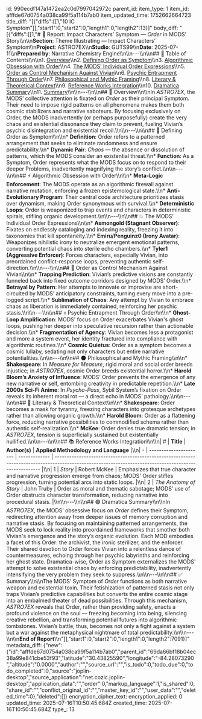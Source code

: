 id: 990ecdf147a1472ea2c0d7997042972c
parent_id: 
item_type: 1
item_id: afffde67d0754a038ca99f5a114b7ab0
item_updated_time: 1752662664723
title_diff: "[{\"diffs\":[[1,\"10 IC Symptom\"]],\"start1\":0,\"start2\":0,\"length1\":0,\"length2\":13}]"
body_diff: "[{\"diffs\":[[1,\"# 📘 Report: Impact Characters’ Symptom — *Order* in MODS’ Story\\\n\\\n**Section**: Theme Illustrating — Impact Characters’ Symptom\\\n**Project**: ASTRO7EX\\\n**Studio**: GUTS99\\\n**Date**: 2025-07-11\\\n**Prepared by**: Narrative Chemistry Engine\\\n\\\n---\\\n\\\n## 📓 Table of Contents\\\n\\\n1. [Overview](#overview)\\\n2. [Defining Order as Symptom](#defining-order-as-symptom)\\\n3. [Algorithmic Obsession with Order](#algorithmic-obsession-with-order)\\\n4. [The MODS’ Individual Order Expressions](#the-mods-individual-order-expressions)\\\n5. [Order as Control Mechanism Against Vivian](#order-as-control-mechanism-against-vivian)\\\n6. [Psychic Entrapment Through Order](#psychic-entrapment-through-order)\\\n7. [Philosophical and Mythic Framing](#philosophical-and-mythic-framing)\\\n8. [Literary & Theoretical Context](#literary--theoretical-context)\\\n9. [Reference Works Integration](#reference-works-integration)\\\n10. [Dramatica Summary](#dramatica-summary)\\\n11. [Summary](#summary)\\\n\\\n---\\\n\\\n## 🧠 Overview\\\n\\\nIn *ASTRO7EX*, the MODS’ collective attention is fixated on *Order* as their principal Symptom. Their need to impose rigid patterns on all phenomena makes them both cosmic stabilizers and narrative saboteurs. By focusing exclusively on Order, the MODS inadvertently (or perhaps purposefully) create the very chaos and existential dissonance they claim to prevent, fueling Vivian’s psychic disintegration and existential recoil.\\\n\\\n---\\\n\\\n## 🎯 Defining Order as Symptom\\\n\\\n* **Definition**: Order refers to a patterned arrangement that seeks to eliminate randomness and ensure predictability.\\\n* **Dynamic Pair**: *Chaos* — the absence or dissolution of patterns, which the MODS consider an existential threat.\\\n* **Function**: As a Symptom, Order represents what the MODS focus on to respond to their deeper Problems, inadvertently magnifying the story’s conflict.\\\n\\\n---\\\n\\\n## ⚡ Algorithmic Obsession with Order\\\n\\\n* **Meta-Logic Enforcement**: The MODS operate as an algorithmic firewall against narrative mutation, enforcing a frozen epistemological state.\\\n* **Anti-Evolutionary Program**: Their central code architecture prioritizes stasis over dynamism, making Order synonymous with survival.\\\n* **Deterministic Loops**: Order is weaponized to trap events and characters in deterministic spirals, stifling organic development.\\\n\\\n---\\\n\\\n## 💥 The MODS’ Individual Order Expressions\\\n\\\n* **Asmongold (Stagnant Observer)**: Fixates on endlessly cataloging and indexing reality, freezing it into taxonomies that kill spontaneity.\\\n* **Emiru/Penguinz0 (Irony Avatar)**: Weaponizes nihilistic irony to neutralize emergent emotional patterns, converting potential chaos into sterile echo chambers.\\\n* **Tyler1 (Aggressive Enforcer)**: Forces characters, especially Vivian, into preordained conflict-response loops, preventing authentic self-direction.\\\n\\\n---\\\n\\\n## 🔮 Order as Control Mechanism Against Vivian\\\n\\\n* **Trapping Prediction**: Vivian’s predictive visions are constantly funneled back into fixed outcome corridors designed by MODS’ Order.\\\n* **Betrayal by Pattern**: Her attempts to innovate or improvise are short-circuited by MODS’ anticipatory constraints, turning every move into a pre-logged script.\\\n* **Sublimation of Chaos**: Any attempt by Vivian to embrace chaos as liberation is immediately contained, reinforcing her psychic stasis.\\\n\\\n---\\\n\\\n## 💀 Psychic Entrapment Through Order\\\n\\\n* **Ghost-Loop Amplification**: MODS' focus on Order exacerbates Vivian's ghost loops, pushing her deeper into speculative recursion rather than actionable decision.\\\n* **Fragmentation of Agency**: Vivian becomes less a protagonist and more a system event, her identity fractured into compliance with algorithmic routines.\\\n* **Cosmic Quietus**: Order as a symptom becomes a cosmic lullaby, sedating not only characters but entire narrative potentialities.\\\n\\\n---\\\n\\\n## 🌑 Philosophical and Mythic Framing\\\n\\\n* **Shakespeare**: In *Measure for Measure*, rigid moral and social order breeds injustice; in *ASTRO7EX*, cosmic Order breeds existential horror.\\\n* **Harold Bloom’s Anxiety of Influence**: MODS’ Order prevents the emergence of any new narrative or self, entombing creativity in predictable repetition.\\\n* **Late 2000s Sci-Fi Anime**: In *Psycho-Pass*, Sybil System’s fixation on Order reveals its inherent moral rot — a direct echo in MODS’ pathology.\\\n\\\n---\\\n\\\n## 📖 Literary & Theoretical Context\\\n\\\n* **Shakespeare**: Order becomes a mask for tyranny, freezing characters into grotesque archetypes rather than allowing organic growth.\\\n* **Harold Bloom**: Order as a flattening force, reducing narrative possibilities to commodified schema rather than authentic self-realization.\\\n* **McKee**: Order denies true dramatic tension; in *ASTRO7EX*, tension is superficially sustained but existentially nullified.\\\n\\\n---\\\n\\\n## 📚 Reference Works Integration\\\n\\\n| # | **Title**              | **Author(s)** | **Applied Methodology and Language**                                                                                                                   |\\\n| - | ---------------------- | ------------- | ------------------------------------------------------------------------------------------------------------------------------------------------------ |\\\n| 1 | *Story*                | Robert McKee  | Emphasizes that true character and narrative progression emerge from chaos; MODS' Order stifles progression, turning potential arcs into static loops. |\\\n| 2 | *The Anatomy of Story* | John Truby    | Order as moral and thematic sabotage; MODS’ use of Order obstructs character transformation, reducing narrative into procedural stasis.                |\\\n\\\n---\\\n\\\n## 🟣 Dramatica Summary\\\n\\\nIn *ASTRO7EX*, the MODS’ obsessive focus on *Order* defines their Symptom, redirecting attention away from deeper issues of memory corruption and narrative stasis. By focusing on maintaining patterned arrangements, the MODS seek to lock reality into preordained frameworks that smother both Vivian's emergence and the story’s organic evolution. Each MOD embodies a facet of this Order: the archivist, the ironic sterilizer, and the enforcer. Their shared devotion to Order forces Vivian into a relentless dance of countermeasures, echoing through her psychic labyrinths and reinforcing her ghost state. Dramatica-wise, Order as Symptom externalizes the MODS' attempt to solve existential chaos by enforcing predictability, inadvertently intensifying the very problem they seek to suppress.\\\n\\\n---\\\n\\\n## ✅ Summary\\\n\\\nThe MODS’ Symptom of *Order* functions as both narrative weapon and existential toxin. Their fetishization of patterned stasis not only traps Vivian’s predictive capabilities but converts the entire cosmic stage into an embalmed theater of dead possibilities. Through this mechanism, *ASTRO7EX* reveals that Order, rather than providing safety, enacts a profound violence on the soul — freezing becoming into being, silencing creative rebellion, and transforming potential futures into algorithmic tombstones. Vivian’s battle, thus, becomes not only a fight against a system but a war against the metaphysical nightmare of total predictability.\\\n\\\n---\\\n\\\n**End of Report**\\\n\"]],\"start1\":0,\"start2\":0,\"length1\":0,\"length2\":7091}]"
metadata_diff: {"new":{"id":"afffde67d0754a038ca99f5a114b7ab0","parent_id":"69da66bf18b04ec38a99e841cbe53f93","latitude":"30.43825590","longitude":"-84.28073290","altitude":"0.0000","author":"","source_url":"","is_todo":0,"todo_due":0,"todo_completed":0,"source":"joplin-desktop","source_application":"net.cozic.joplin-desktop","application_data":"","order":0,"markup_language":1,"is_shared":0,"share_id":"","conflict_original_id":"","master_key_id":"","user_data":"","deleted_time":0},"deleted":[]}
encryption_cipher_text: 
encryption_applied: 0
updated_time: 2025-07-16T10:50:45.684Z
created_time: 2025-07-16T10:50:45.684Z
type_: 13